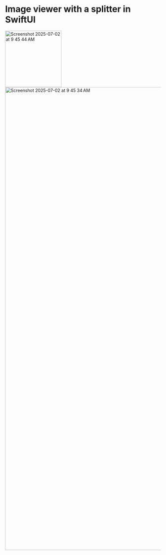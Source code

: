 # Image viewer with a splitter in SwiftUI

<img width="182" alt="Screenshot 2025-07-02 at 9 45 44 AM" src="https://github.com/user-attachments/assets/226908c6-c1bc-45ae-b54e-c25abb52d603" />


<img width="1495" alt="Screenshot 2025-07-02 at 9 45 34 AM" src="https://github.com/user-attachments/assets/78fb7f92-fdfd-4b2d-9ae0-765c7eb7bd92" />

